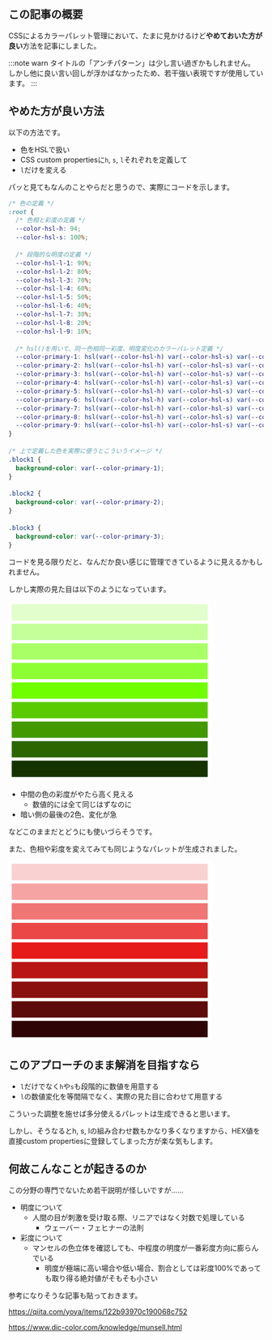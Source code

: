 <!--
title:   CSSでカラーパレットを管理する際のアンチパターン
tags:    CSS,アンチパターン,色
id:      de880b8f687f13328c27
private: false
-->


## この記事の概要

CSSによるカラーパレット管理において、たまに見かけるけど**やめておいた方が良い**方法を記事にしました。

:::note warn
タイトルの「アンチパターン」は少し言い過ぎかもしれません。
しかし他に良い言い回しが浮かばなかったため、若干強い表現ですが使用しています。
:::

## やめた方が良い方法

以下の方法です。

- 色をHSLで扱い
- CSS custom propertiesに`h`, `s`, `l`それぞれを定義して
- `l`だけを変える

パッと見てもなんのことやらだと思うので、実際にコードを示します。

```css:style.css
/* 色の定義 */
:root {
  /* 色相と彩度の定義 */
  --color-hsl-h: 94;
  --color-hsl-s: 100%;

  /* 段階的な明度の定義 */
  --color-hsl-l-1: 90%;
  --color-hsl-l-2: 80%;
  --color-hsl-l-3: 70%;
  --color-hsl-l-4: 60%;
  --color-hsl-l-5: 50%;
  --color-hsl-l-6: 40%;
  --color-hsl-l-7: 30%;
  --color-hsl-l-8: 20%;
  --color-hsl-l-9: 10%;

  /* hsl()を用いて、同一色相同一彩度、明度変化のカラーパレット定義 */
  --color-primary-1: hsl(var(--color-hsl-h) var(--color-hsl-s) var(--color-hsl-l-1));
  --color-primary-2: hsl(var(--color-hsl-h) var(--color-hsl-s) var(--color-hsl-l-2));
  --color-primary-3: hsl(var(--color-hsl-h) var(--color-hsl-s) var(--color-hsl-l-3));
  --color-primary-4: hsl(var(--color-hsl-h) var(--color-hsl-s) var(--color-hsl-l-4));
  --color-primary-5: hsl(var(--color-hsl-h) var(--color-hsl-s) var(--color-hsl-l-5));
  --color-primary-6: hsl(var(--color-hsl-h) var(--color-hsl-s) var(--color-hsl-l-6));
  --color-primary-7: hsl(var(--color-hsl-h) var(--color-hsl-s) var(--color-hsl-l-7));
  --color-primary-8: hsl(var(--color-hsl-h) var(--color-hsl-s) var(--color-hsl-l-8));
  --color-primary-9: hsl(var(--color-hsl-h) var(--color-hsl-s) var(--color-hsl-l-9));
}

/* 上で定義した色を実際に使うとこういうイメージ */
.block1 {
  background-color: var(--color-primary-1);
}

.block2 {
  background-color: var(--color-primary-2);
}

.block3 {
  background-color: var(--color-primary-3);
}
```

コードを見る限りだと、なんだか良い感じに管理できているように見えるかもしれません。

しかし実際の見た目は以下のようになっています。

<img src="../images/color-palette-created-with-hsl-and-css-custom-properties-01.png" alt="" width="400">

- 中間の色の彩度がやたら高く見える
  - 数値的には全て同じはずなのに
- 暗い側の最後の2色、変化が急

などこのままだとどうにも使いづらそうです。

また、色相や彩度を変えてみても同じようなパレットが生成されました。

<img src="../images/color-palette-created-with-hsl-and-css-custom-properties-02.png" alt="" width="400">

## このアプローチのまま解消を目指すなら

- `l`だけでなく`h`や`s`も段階的に数値を用意する
- `l`の数値変化を等間隔でなく、実際の見た目に合わせて用意する

こういった調整を施せば多分使えるパレットは生成できると思います。

しかし、そうなるとh, s, lの組み合わせ数もかなり多くなりますから、HEX値を直接custom propertiesに登録してしまった方が楽な気もします。

## 何故こんなことが起きるのか

この分野の専門でないため若干説明が怪しいですが……

- 明度について
  - 人間の目が刺激を受け取る際、リニアではなく対数で処理している
    - ウェーバー・フェヒナーの法則
- 彩度について
  - マンセルの色立体を確認しても、中程度の明度が一番彩度方向に膨らんでいる
    - 明度が極端に高い場合や低い場合、割合としては彩度100%であっても取り得る絶対値がそもそも小さい

参考になりそうな記事も貼っておきます。

https://qiita.com/yoya/items/122b93970c190068c752

https://www.dic-color.com/knowledge/munsell.html
